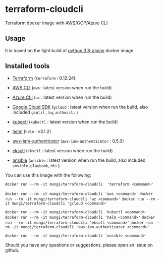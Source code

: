 # terraform-cloudcli

Terraform docker image with AWS/GCP/Azure CLI


## Usage

It is based on the light build of [python:3.8-alpine](https://hub.docker.com/_/python/) docker image.


## Installed tools

- [Terraform](https://www.terraform.io/downloads.html) (`terraform` : 0.12.24)
- [AWS CLI](https://github.com/aws/aws-cli) (`aws` : latest version when run the build)
- [Azure CLI](https://docs.microsoft.com/cli/azure/what-is-azure-cli) (`az` : latest version when run the build)
- [Google Cloud SDK](https://cloud.google.com/sdk/) (`gcloud` : latest version when run the build, also included `gsutil` , `bq`, `anthoscli` )

- [kubectl](https://kubernetes.io/docs/tasks/tools/install-kubectl/) (`kubectl` : latest version when run the build)
- [helm](https://github.com/helm/helm) (`helm` : v3.1.2)
- [aws-iam-authenticator](https://github.com/kubernetes-sigs/aws-iam-authenticator) (`aws-iam-authenticator` : 0.5.0)
- [eksctl](https://github.com/weaveworks/eksctl) (`eksctl` : latest version when run the build)
- [ansible](https://docs.ansible.com/ansible) (`ansible` : latest version when run the build, also included `ansible-playbook`, etc.)


You can use this image with the following:

`docker run --rm -it mungi/terraform-cloudcli  'terraform <command>'`

`docker run --rm -it mungi/terraform-cloudcli 'aws <command>'`
`docker run --rm -it mungi/terraform-cloudcli 'az <command>'`
`docker run --rm -it mungi/terraform-cloudcli 'gcloud <command>'`

`docker run --rm -it mungi/terraform-cloudcli 'kubectl <command>'`
`docker run --rm -it mungi/terraform-cloudcli 'helm <command>'`
`docker run --rm -it mungi/terraform-cloudcli 'eksctl <command>'`
`docker run --rm -it mungi/terraform-cloudcli 'aws-iam-authenticator <command>'`

`docker run --rm -it mungi/terraform-cloudcli 'ansible <command>'`

Should you have any questions or suggestions, please open an issue on github.
